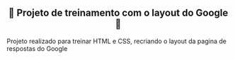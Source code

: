 <h2 align="center"> 🍎 Projeto de treinamento com o layout do Google 🍏</h2>


<p> Projeto realizado para treinar HTML e CSS, recriando o layout da pagina de respostas do Google </p>

